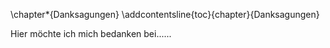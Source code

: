 \chapter*{Danksagungen}
\addcontentsline{toc}{chapter}{Danksagungen}

Hier möchte ich mich bedanken bei......

